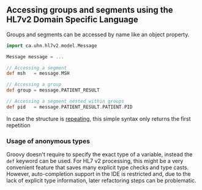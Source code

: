 ## Accessing groups and segments using the HL7v2 Domain Specific Language

Groups and segments can be accessed by name like an object property.

```groovy
import ca.uhn.hl7v2.model.Message

Message message = ...

// Accessing a segment
def msh   = message.MSH

// Accessing a group
def group = message.PATIENT_RESULT

// Accessing a segment nested within groups
def pid   = message.PATIENT_RESULT.PATIENT.PID
```

In case the structure is [repeating][hl7v2dslRepetitions], this simple syntax only returns the first repetition


### Usage of anonymous types

Groovy doesn't require to specify the exact type of a variable, instead the `def` keyword can be used. For HL7 v2 processing, this might be a very convenient feature 
that saves many explicit type checks and type casts. However, auto-completion support in the IDE is restricted and, due to the lack of explicit type information,
later refactoring steps can be problematic.

[hl7v2dslRepetitions]: hl7v2dslRepetitions.html